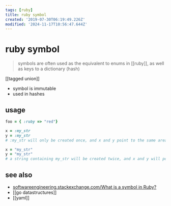 ```yaml
---
tags: [ruby]
title: ruby symbol
created: '2019-07-30T06:19:49.226Z'
modified: '2024-11-17T10:56:47.644Z'
---
```


# ruby symbol

> symbols are often used as the equivalent to enums in [[ruby]], as well as keys to a dictionary (hash)

[[tagged union]]

- symbol is immutable
- used in hashes

## usage
```ruby
foo = { :ruby => "red"}

x = :my_str
y = :my_str
# :my_str will only be created once, and x and y point to the same area of memory. On the other hand, if you have

x = "my_str"
y = "my_str"
# a string containing my_str will be created twice, and x and y will point to different instances
```

 ## see also

- [softwareengineering.stackexchange.com/What is a symbol in Ruby?](https://softwareengineering.stackexchange.com/a/24461/276395)
- [[go datastructures]]
- [[yaml]]

